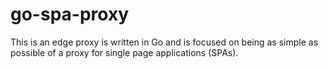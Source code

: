 # go-spa-proxy
This is an edge proxy is written in Go and is focused on being as simple as possible of a proxy for single page applications (SPAs).
